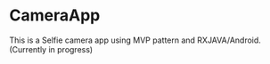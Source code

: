 # CameraApp
This is a Selfie camera app using MVP pattern and RXJAVA/Android. (Currently in progress)

